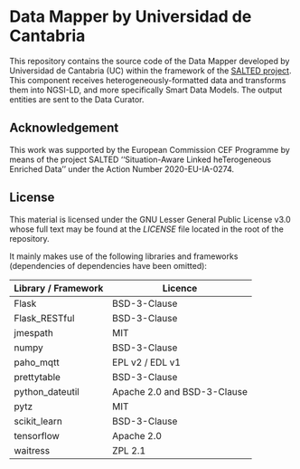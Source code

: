 # Data Mapper by Universidad de Cantabria
This repository contains the source code of the Data Mapper developed by Universidad de Cantabria (UC) within the framework of the [SALTED project](https://salted-project.eu/). This component receives heterogeneously-formatted data and transforms them into NGSI-LD, and more specifically Smart Data Models. The output entities are sent to the Data Curator.

## Acknowledgement
This work was supported by the European Commission CEF Programme by means of the project SALTED ‘‘Situation-Aware Linked heTerogeneous Enriched Data’’ under the Action Number 2020-EU-IA-0274.

## License
This material is licensed under the GNU Lesser General Public License v3.0 whose full text may be found at the *LICENSE* file located in the root of the repository.

It mainly makes use of the following libraries and frameworks (dependencies of dependencies have been omitted):

| Library / Framework |   Licence    |
|---------------------|--------------|
| Flask          | BSD-3-Clause          |
| Flask_RESTful          | BSD-3-Clause          |
| jmespath          | MIT          |
| numpy          | BSD-3-Clause          |
| paho_mqtt          | EPL v2 / EDL v1          |
| prettytable          | BSD-3-Clause          |
| python_dateutil          | Apache 2.0 and BSD-3-Clause          |
| pytz             | MIT          |
| scikit_learn          | BSD-3-Clause     |
| tensorflow          | Apache 2.0     |
| waitress          | ZPL 2.1     |
